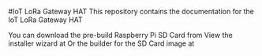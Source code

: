 #IoT LoRa Gateway HAT
This repository contains the documentation for the IoT LoRa Gateway HAT

You can download the pre-build Raspberry Pi SD Card from
View the installer wizard at
Or the builder for the SD Card image at
